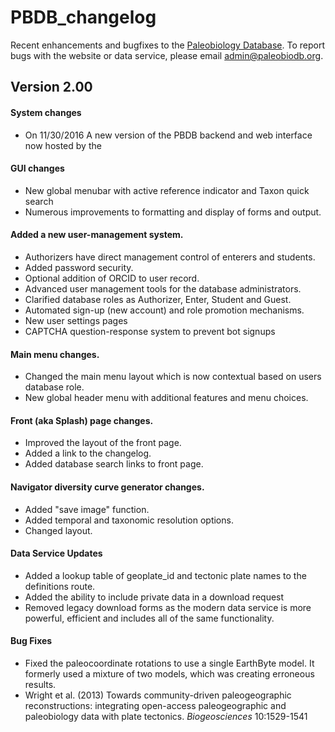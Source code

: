 # PBDB_changelog

Recent enhancements and bugfixes to the [Paleobiology Database](www.paleobiodb.org). To report bugs with the website or data service, please email admin@paleobiodb.org.

## Version 2.00 

#### System changes
+ On 11/30/2016 A new version of the PBDB backend and web interface now hosted by the 

#### GUI changes
+ New global menubar with active reference indicator and Taxon quick search
+ Numerous improvements to formatting and display of forms and output.

#### Added a new user-management system.
+ Authorizers have direct management control of enterers and students.
+ Added password security.
+ Optional addition of ORCID to user record.
+ Advanced user management tools for the database administrators.
+ Clarified database roles as Authorizer, Enter, Student and Guest.
+ Automated sign-up (new account) and role promotion mechanisms.
+ New user settings pages
+ CAPTCHA question-response system to prevent bot signups

#### Main menu changes.
+ Changed the main menu layout which is now contextual based on users database role.
+ New global header menu with additional features and menu choices.

#### Front (aka Splash) page changes.
+ Improved the layout of the front page.
+ Added a link to the changelog.
+ Added database search links to front page.

#### Navigator diversity curve generator changes.
+ Added "save image" function.
+ Added temporal and taxonomic resolution options.
+ Changed layout.

#### Data Service Updates
+ Added a lookup table of geoplate_id and tectonic plate names to the definitions route.
+ Added the ability to include private data in a download request
+ Removed legacy download forms as the modern data service is more powerful, efficient and includes all of the same functionality.

#### Bug Fixes
+ Fixed the paleocoordinate rotations to use a single EarthByte model. It formerly used a mixture of two models, which was creating erroneous results.
+ Wright et al. (2013) Towards community-driven paleogeographic reconstructions: integrating open-access paleogeographic and paleobiology data with plate tectonics. *Biogeosciences* 10:1529-1541
